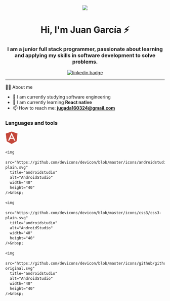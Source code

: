 <div id="presentacion" align="center">
  <img
    src="https://media.giphy.com/media/qgQUggAC3Pfv687qPC/giphy.gif"
    width="200"
  />
  <h1 align="center">Hi, I'm Juan García ⚡</h1>
  <h3 align="center">
    I am a junior full stack programmer, passionate about learning and applying my skills in software development to solve problems.
  </h3>
</div>

<div id="redes" align="center">
  <a
    href="https://www.linkedin.com/in/juan-esteban-garc%C3%ADa-daza-611485209/"
    target="_blanck"
  >
    <img
      src="https://img.shields.io/badge/linkedin-%230077B5.svg?style=for-the-badge&logo=linkedin&logoColor=white"
      alt="linkedin badge"
    />
  </a>
</div>

---

👨‍💻 About me

- 🔭 I am currently studying software engineering
- 🌱 I am currently learning **React native**
- 📫 How to reach me: **jugada160324@gmail.com**

<div align="left">
  <h3>Languages and tools</h3>
  <div>
    <img
      src="https://github.com/devicons/devicon/blob/master/icons/angularjs/angularjs-plain.svg"
      title="AngularJS"
      alt="AngularJs"
      width="40"
      height="40"
    />&nbsp;

    <img
      src="https://github.com/devicons/devicon/blob/master/icons/androidstudio/androidstudio-plain.svg"
      title="androidstudio"
      alt="AndroidStudio"
      width="40"
      height="40"
    />&nbsp;

    <img
      src="https://github.com/devicons/devicon/blob/master/icons/css3/css3-plain.svg"
      title="androidstudio"
      alt="AndroidStudio"
      width="40"
      height="40"
    />&nbsp;

    <img
      src="https://github.com/devicons/devicon/blob/master/icons/github/github-original.svg"
      title="androidstudio"
      alt="AndroidStudio"
      width="40"
      height="40"
    />&nbsp;
  </div>
</div>


<!--
**ChilyGarcia/ChilyGarcia** is a ✨ _special_ ✨ repository because its `README.md` (this file) appears on your GitHub profile.

Here are some ideas to get you started:

- 🔭 I am currently studying software engineering
- 🌱 I am currently learning **React native**
- 👯 I’m looking to collaborate on ...
- 🤔 I’m looking for help with ...
- 💬 Ask me about ...
- 📫 How to reach me: ...
- 😄 Pronouns: ...
- ⚡ Fun fact: ...
-->
